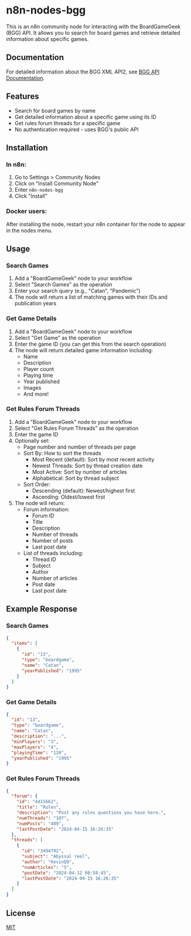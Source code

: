 # n8n-nodes-bgg

This is an n8n community node for interacting with the BoardGameGeek (BGG) API. It allows you to search for board games and retrieve detailed information about specific games.

## Documentation

For detailed information about the BGG XML API2, see [BGG API Documentation](docs/BGG_API.md).

## Features

- Search for board games by name
- Get detailed information about a specific game using its ID
- Get rules forum threads for a specific game
- No authentication required - uses BGG's public API

## Installation

### In n8n:
1. Go to Settings > Community Nodes
2. Click on "Install Community Node"
3. Enter `n8n-nodes-bgg`
4. Click "Install"

### Docker users:
After installing the node, restart your n8n container for the node to appear in the nodes menu.

## Usage

### Search Games
1. Add a "BoardGameGeek" node to your workflow
2. Select "Search Games" as the operation
3. Enter your search query (e.g., "Catan", "Pandemic")
4. The node will return a list of matching games with their IDs and publication years

### Get Game Details
1. Add a "BoardGameGeek" node to your workflow
2. Select "Get Game" as the operation
3. Enter the game ID (you can get this from the search operation)
4. The node will return detailed game information including:
   - Name
   - Description
   - Player count
   - Playing time
   - Year published
   - Images
   - And more!

### Get Rules Forum Threads
1. Add a "BoardGameGeek" node to your workflow
2. Select "Get Rules Forum Threads" as the operation
3. Enter the game ID
4. Optionally set:
   - Page number and number of threads per page
   - Sort By: How to sort the threads
     - Most Recent (default): Sort by most recent activity
     - Newest Threads: Sort by thread creation date
     - Most Active: Sort by number of articles
     - Alphabetical: Sort by thread subject
   - Sort Order:
     - Descending (default): Newest/highest first
     - Ascending: Oldest/lowest first
5. The node will return:
   - Forum information:
     - Forum ID
     - Title
     - Description
     - Number of threads
     - Number of posts
     - Last post date
   - List of threads including:
     - Thread ID
     - Subject
     - Author
     - Number of articles
     - Post date
     - Last post date

## Example Response

### Search Games
```json
{
  "items": [
    {
      "id": "13",
      "type": "boardgame",
      "name": "Catan",
      "yearPublished": "1995"
    }
  ]
}
```

### Get Game Details
```json
{
  "id": "13",
  "type": "boardgame",
  "name": "Catan",
  "description": "...",
  "minPlayers": "3",
  "maxPlayers": "4",
  "playingTime": "120",
  "yearPublished": "1995"
}
```

### Get Rules Forum Threads
```json
{
  "forum": {
    "id": "4415662",
    "title": "Rules",
    "description": "Post any rules questions you have here.",
    "numThreads": "107",
    "numPosts": "489",
    "lastPostDate": "2024-04-15 16:26:35"
  },
  "threads": [
    {
      "id": "3494792",
      "subject": "Abyssal reel",
      "author": "KevinQ9",
      "numArticles": "5",
      "postDate": "2024-04-12 08:58:45",
      "lastPostDate": "2024-04-15 16:26:35"
    }
  ]
}
```

## License

[MIT](LICENSE.md) 